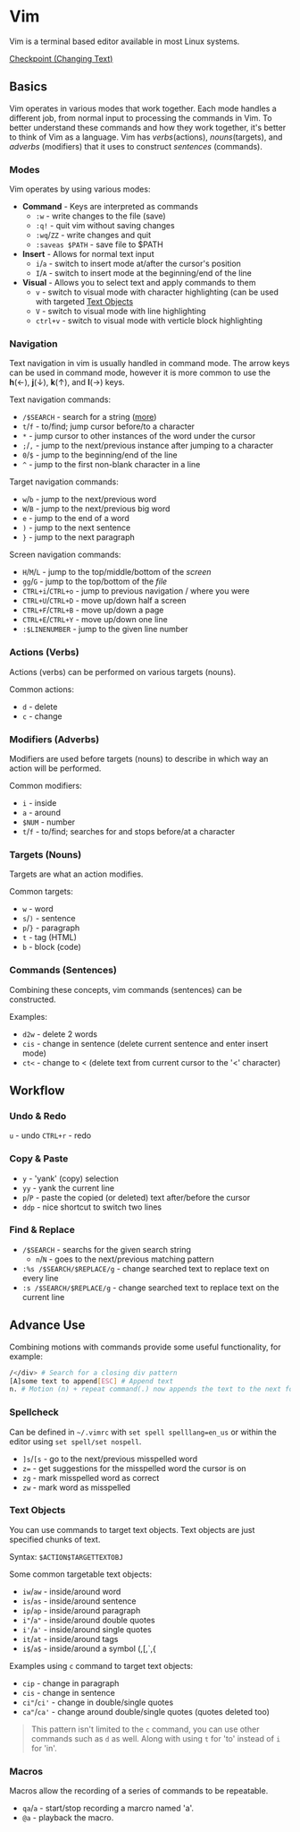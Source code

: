 # Vim

Vim is a terminal based editor available in most Linux systems.

[Checkpoint (Changing Text)](https://danielmiessler.com/study/vim/)

## Basics

Vim operates in various modes that work together. Each mode handles a
different job, from normal input to processing the commands in Vim.
To better understand these commands and how they work together, it's better
to think of Vim as a language. Vim has _verbs_(actions), _nouns_(targets),
and _adverbs_ (modifiers) that it uses to construct _sentences_ (commands).

### Modes

Vim operates by using various modes:

* **Command** - Keys are interpreted as commands
    * `:w` - write changes to the file (save)
    * `:q!` - quit vim without saving changes
    * `:wq`/`ZZ` - write changes and quit
    * `:saveas $PATH` - save file to $PATH
* **Insert** - Allows for normal text input
    * `i`/`a` - switch to insert mode at/after the cursor's position
    * `I`/`A` - switch to insert mode at the beginning/end of the line
* **Visual** - Allows you to select text and apply commands to them
    * `v` - switch to visual mode with character highlighting (can be used with targeted [Text Objects](#Text%20Objects)
    * `V` - switch to visual mode with line highlighting
    * `ctrl+v` - switch to visual mode with verticle block highlighting

### Navigation

Text navigation in vim is usually handled in command mode. The arrow keys
can be used in command mode, however it is more common to use the
**h**(&#8592;), **j**(&#8595;), **k**(&#8593;), and **l**(&#8594;) keys.

Text navigation commands:

* `/$SEARCH` - search for a string ([more](#Find%20&%20Replace))
* `t`/`f` - to/find; jump cursor before/to a character
* `*` - jump cursor to other instances of the word under the cursor
* `;`/`,` - jump to the next/previous instance after jumping to a character
* `0`/`$` - jump to the beginning/end of the line
* `^` - jump to the first non-blank character in a line

Target navigation commands:

* `w`/`b` - jump to the next/previous word
* `W`/`B` - jump to the next/previous big word
* `e` - jump to the end of a word
* `)` - jump to the next sentence
* `}` - jump to the next paragraph

Screen navigation commands:

* `H`/`M`/`L` - jump to the top/middle/bottom of the _screen_
* `gg`/`G` - jump to the top/bottom of the _file_
* `CTRL+i`/`CTRL+o` - jump to previous navigation / where you were
* `CTRL+U`/`CTRL+D` - move up/down half a screen
* `CTRL+F`/`CTRL+B` - move up/down a page
* `CTRL+E`/`CTRL+Y` - move up/down one line
* `:$LINENUMBER` - jump to the given line number

### Actions (Verbs)

Actions (verbs) can be performed on various targets (nouns).

Common actions:

* `d` - delete
* `c` - change

### Modifiers (Adverbs)

Modifiers are used before targets (nouns) to describe in which way an action
will be performed.

Common modifiers:

* `i` - inside
* `a` - around
* `$NUM` - number
* `t`/`f` - to/find; searches for and stops before/at a character

### Targets (Nouns)

Targets are what an action modifies.

Common targets:

* `w` - word
* `s`/`)` - sentence
* `p`/`}` - paragraph
* `t` - tag (HTML)
* `b` - block (code)

### Commands (Sentences)

Combining these concepts, vim commands (sentences) can be constructed.

Examples:

* `d2w` - delete 2 words
* `cis` - change in sentence (delete current sentence and enter insert mode)
* `ct<` - change to < (delete text from current cursor to the '<' character)

## Workflow

### Undo & Redo

`u` - undo
`CTRL+r` - redo

### Copy & Paste

* `y` - 'yank' (copy) selection
* `yy` - yank the current line
* `p`/`P` - paste the copied (or deleted) text after/before the cursor
* `ddp` - nice shortcut to switch two lines

### Find & Replace

* `/$SEARCH` - searchs for the given search string
    * `n`/`N` - goes to the next/previous matching pattern
* `:%s /$SEARCH/$REPLACE/g` - change searched text to replace text on every line
* `:s /$SEARCH/$REPLACE/g` - change searched text to replace text on the current line

## Advance Use

Combining motions with commands provide some useful functionality,
for example:

```bash
/</div> # Search for a closing div pattern
[A]some text to append[ESC] # Append text
n. # Motion (n) + repeat command(.) now appends the text to the next found pattern.
```

### Spellcheck

Can be defined in `~/.vimrc` with `set spell spelllang=en_us` or within
the editor using `set spell/set nospell`.

* `]s`/`[s` - go to the next/previous misspelled word
* `z=` - get suggestions for the misspelled word the cursor is on
* `zg` - mark misspelled word as correct
* `zw` - mark word as misspelled

### Text Objects

You can use commands to target text objects. Text objects are just
specified chunks of text.

Syntax: `$ACTION$TARGETTEXTOBJ`

Some common targetable text objects:

* `iw`/`aw` - inside/around word
* `is`/`as` - inside/around sentence
* `ip`/`ap` - inside/around paragraph
* `i"`/`a"` - inside/around double quotes
* `i'`/`a'` - inside/around single quotes
* `it`/`at` - inside/around tags
* `i$`/`a$` - inside/around a symbol (,\[,`,{

Examples using `c` command to target text objects:

* `cip` - change in paragraph
* `cis` - change in sentence
* `ci"`/`ci'` - change in double/single quotes
* `ca"`/`ca'` - change around double/single quotes (quotes deleted too)

> This pattern isn't limited to the `c` command, you can use other commands
such as `d` as well. Along with using `t` for 'to' instead of `i` for 'in'.

### Macros

Macros allow the recording of a series of commands to be repeatable.

* `qa`/`a` - start/stop recording a marcro named 'a'.
* `@a` - playback the macro.